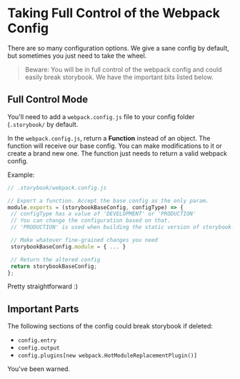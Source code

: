 # Taking Full Control of the Webpack Config

There are so many configuration options. We give a sane config by default, but sometimes you just need to take the wheel.

> Beware: You will be in full control of the webpack config and could easily break storybook. We have the important bits listed below.

## Full Control Mode

You'll need to add a `webpack.config.js` file to your config folder (`.storybook/` by default.

In the `webpack.config.js`, return a **Function** instead of an object. The function will receive our base config. You can make modifications to it or create a brand new one. The function just needs to return a valid webpack config.

Example:

 ```js
// .storybook/webpack.config.js

// Export a function. Accept the base config as the only param.
module.exports = (storybookBaseConfig, configType) => {
  // configType has a value of 'DEVELOPMENT' or 'PRODUCTION'
  // You can change the configuration based on that.
  // 'PRODUCTION' is used when building the static version of storybook.

  // Make whatever fine-grained changes you need
  storybookBaseConfig.module = { ... }

  // Return the altered config
  return storybookBaseConfig;
};
 ```

Pretty straightforward :)

## Important Parts

The following sections of the config could break storybook if deleted:

- `config.entry`
- `config.output`
- `config.plugins[new webpack.HotModuleReplacementPlugin()]`

You've been warned.
